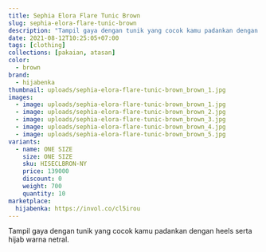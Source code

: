 ```yaml
---
title: Sephia Elora Flare Tunic Brown
slug: sephia-elora-flare-tunic-brown
description: "Tampil gaya dengan tunik yang cocok kamu padankan dengan heels serta hijab warna netral."
date: 2021-08-12T10:25:05+07:00
tags: [clothing]
collections: [pakaian, atasan]
color:
  - brown
brand:
  - hijabenka
thumbnail: uploads/sephia-elora-flare-tunic-brown_brown_1.jpg
images:
  - image: uploads/sephia-elora-flare-tunic-brown_brown_1.jpg
  - image: uploads/sephia-elora-flare-tunic-brown_brown_2.jpg
  - image: uploads/sephia-elora-flare-tunic-brown_brown_3.jpg
  - image: uploads/sephia-elora-flare-tunic-brown_brown_4.jpg
  - image: uploads/sephia-elora-flare-tunic-brown_brown_5.jpg
variants:
  - name: ONE SIZE
    size: ONE SIZE
    sku: HISECLBRON-NY
    price: 139000
    discount: 0
    weight: 700
    quantity: 10
marketplace:
  hijabenka: https://invol.co/cl5irou
---
```


Tampil gaya dengan tunik yang cocok kamu padankan dengan heels serta hijab warna netral.
